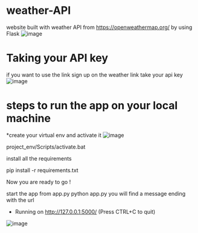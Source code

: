 # weather-API
website built with weather API from https://openweathermap.org/ by using Flask 
![image](https://user-images.githubusercontent.com/60258264/211166766-c32e72fb-d3c6-46fb-a94f-318575343a86.png)

# Taking your API key

if you want to use the link sign up on the weather link take your api key 
![image](https://user-images.githubusercontent.com/60258264/211167206-7a521b3a-6083-44fa-94e0-190566dc4862.png)


# steps to run the app on your local machine 
 *create your virtual env and activate it
 ![image](https://user-images.githubusercontent.com/60258264/211167437-8f759202-0b6e-4158-8b6e-14d303e11c1b.png)

project_env/Scripts/activate.bat 

install all the requirements

pip install -r requirements.txt

Now you are ready to go !

start the app from app.py
python app.py
you will find a message ending with the url 

 * Running on http://127.0.0.1:5000/ (Press CTRL+C to quit)

![image](https://user-images.githubusercontent.com/60258264/211167233-0d4fb72c-503b-42a6-b92d-6ce844a0978a.png)
